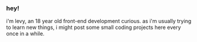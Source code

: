 ### hey!
i'm levy, an 18 year old front-end development curious. as i'm usually trying to learn new things, i might post some small coding projects here every once in a while.

